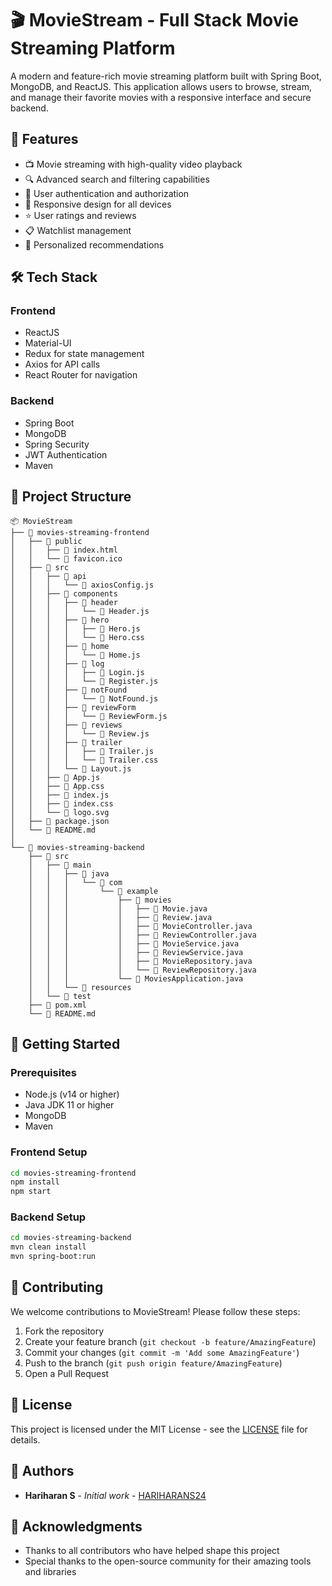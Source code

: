 # 🎬 MovieStream - Full Stack Movie Streaming Platform

A modern and feature-rich movie streaming platform built with Spring Boot, MongoDB, and ReactJS. This application allows users to browse, stream, and manage their favorite movies with a responsive interface and secure backend.

## 🚀 Features

- 📺 Movie streaming with high-quality video playback
- 🔍 Advanced search and filtering capabilities
- 👤 User authentication and authorization 
- 📱 Responsive design for all devices
- ⭐ User ratings and reviews  
- 📋 Watchlist management
- 🎯 Personalized recommendations

## 🛠️ Tech Stack 
 
### Frontend
- ReactJS
- Material-UI
- Redux for state management
- Axios for API calls
- React Router for navigation

### Backend
- Spring Boot
- MongoDB
- Spring Security
- JWT Authentication
- Maven

## 📁 Project Structure

```
📦 MovieStream
├── 📂 movies-streaming-frontend
│   ├── 📂 public
│   │   ├── 📄 index.html
│   │   └── 📄 favicon.ico
│   ├── 📂 src
│   │   ├── 📂 api
│   │   │   └── 📄 axiosConfig.js
│   │   ├── 📂 components
│   │   │   ├── 📂 header
│   │   │   │   └── 📄 Header.js
│   │   │   ├── 📂 hero
│   │   │   │   ├── 📄 Hero.js
│   │   │   │   └── 📄 Hero.css
│   │   │   ├── 📂 home
│   │   │   │   └── 📄 Home.js
│   │   │   ├── 📂 log
│   │   │   │   ├── 📄 Login.js
│   │   │   │   └── 📄 Register.js
│   │   │   ├── 📂 notFound
│   │   │   │   └── 📄 NotFound.js
│   │   │   ├── 📂 reviewForm
│   │   │   │   └── 📄 ReviewForm.js
│   │   │   ├── 📂 reviews
│   │   │   │   └── 📄 Review.js
│   │   │   ├── 📂 trailer
│   │   │   │   ├── 📄 Trailer.js
│   │   │   │   └── 📄 Trailer.css
│   │   │   └── 📄 Layout.js
│   │   ├── 📄 App.js
│   │   ├── 📄 App.css
│   │   ├── 📄 index.js
│   │   ├── 📄 index.css
│   │   └── 📄 logo.svg
│   ├── 📄 package.json
│   └── 📄 README.md
│
└── 📂 movies-streaming-backend
    ├── 📂 src
    │   ├── 📂 main
    │   │   ├── 📂 java
    │   │   │   └── 📂 com
    │   │   │       └── 📂 example
    │   │   │           ├── 📂 movies
    │   │   │           │   ├── 📄 Movie.java
    │   │   │           │   ├── 📄 Review.java
    │   │   │           │   ├── 📄 MovieController.java
    │   │   │           │   ├── 📄 ReviewController.java
    │   │   │           │   ├── 📄 MovieService.java
    │   │   │           │   ├── 📄 ReviewService.java
    │   │   │           │   ├── 📄 MovieRepository.java
    │   │   │           │   └── 📄 ReviewRepository.java
    │   │   │           └── 📄 MoviesApplication.java
    │   │   └── 📂 resources
    │   └── 📂 test
    ├── 📄 pom.xml
    └── 📄 README.md
```

## 🚀 Getting Started

### Prerequisites
- Node.js (v14 or higher)
- Java JDK 11 or higher
- MongoDB
- Maven

### Frontend Setup
```bash
cd movies-streaming-frontend
npm install
npm start
```

### Backend Setup
```bash
cd movies-streaming-backend
mvn clean install
mvn spring-boot:run
```

## 🤝 Contributing

We welcome contributions to MovieStream! Please follow these steps:

1. Fork the repository
2. Create your feature branch (`git checkout -b feature/AmazingFeature`)
3. Commit your changes (`git commit -m 'Add some AmazingFeature'`)
4. Push to the branch (`git push origin feature/AmazingFeature`)
5. Open a Pull Request

## 📝 License

This project is licensed under the MIT License - see the [LICENSE](LICENSE) file for details.

## 👥 Authors

- **Hariharan S** - *Initial work* - [HARIHARANS24](https://github.com/HARIHARANS24)

## 🙏 Acknowledgments

- Thanks to all contributors who have helped shape this project
- Special thanks to the open-source community for their amazing tools and libraries 

